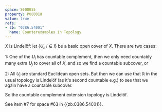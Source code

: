 ```yaml
---
space: S000055
property: P000018
value: true
refs:
- zb: "0386.54001"
  name: Counterexamples in Topology
---
```


$X$ is Lindelöf: let $\left\{U_i, i \in I\right\}$ be a basic open cover of $X$. There are two cases:

1: One of the $U_i$ has countable complement, then we only need countably many extra $U_j$ to cover all of $X$, and so we find a countable subcover, or

2: All $U_i$ are standard Euclidean open sets. But then we can use that $\mathbb{R}$ in the usual topology is Lindelöf (as it's second countable e.g.) to see that we again have a countable subcover.

So the countable complement extension topology is Lindelöf.

See item #7 for space #63 in {{zb:0386.54001}}.
